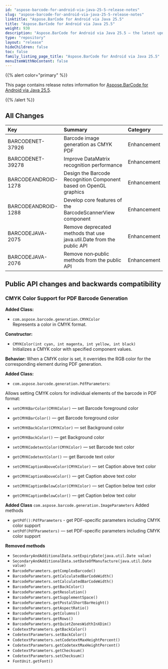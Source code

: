 ```yaml
---
id: "aspose-barcode-for-android-via-java-25-5-release-notes"
slug: "aspose-barcode-for-android-via-java-25-5-release-notes"
linktitle: "Aspose.BarCode for Android via Java 25.5"
title: "Aspose.BarCode for Android via Java 25.5"
weight: 930
description: "Aspose.BarCode for Android via Java 25.5 – the latest updates and fixes."
type: "repository"
layout: "release"
hideChildren: false
toc: false
family_listing_page_title: "Aspose.BarCode for Android via Java 25.5"
menuItemWithNoContent: false
---
```


{{% alert color="primary" %}} 

This page contains release notes information for [Aspose.BarCode for Android via Java 25.5](https://releases.aspose.com/barcode/androidjava/new-releases/aspose.barcode-for-android-via-java-25.5/).

{{% /alert %}} 
## **All Changes**

| **Key**             | **Summary**                                                           | **Category**   |
|:--------------------|:----------------------------------------------------------------------|:---------------|
| BARCODENET-37926    | Barcode image generation as CMYK PDF                                  | Enhancement    |
| BARCODENET-39278    | Improve DataMatrix recognition performance                            | Enhancement    |
| BARCODEANDROID-1278 | Design the Barcode Recognition Component based on OpenGL graphics     | Enhancement    |
| BARCODEANDROID-1288 | Develop core features of the BarcodeScannerView component             | Enhancement    |
| BARCODEJAVA-2075    | Remove deprecated methods that use java.util.Date from the public API | Enhancement    |
| BARCODEJAVA-2076    | Remove non‑public methods from the public API                         | Enhancement    |

## Public API changes and backwards compatibility

### CMYK Color Support for PDF Barcode Generation

**Added Class:**  

- `com.aspose.barcode.generation.CMYKColor`  
  Represents a color in CMYK format.


**Constructor:**

- `CMYKColor(int cyan, int magenta, int yellow, int black)`  
  Initializes a CMYK color with specified component values.


**Behavior:** When a CMYK color is set, it overrides the RGB color for the corresponding element during PDF generation.

**Added Class:**
- `com.aspose.barcode.generation.PdfParameters`:

Allows setting CMYK colors for individual elements of the barcode in PDF format:

- `setCMYKBarColor(CMYKColor)` — set Barcode foreground color
- `getCMYKBarColor()` — get Barcode foreground color

- `setCMYKBackColor(CMYKColor)` — set Background color
- `getCMYKBackColor()` — get Background color

- `setCMYKCodetextColor(CMYKColor)` — set Barcode text color
- `getCMYKCodetextColor()` — get Barcode text color

- `setCMYKCaptionAboveColor(CMYKColor)` — set Caption above text color
- `getCMYKCaptionAboveColor()` — get Caption above text color

- `setCMYKCaptionBelowColor(CMYKColor)` — set Caption below text color
- `getCMYKCaptionBelowColor()` — get Caption below text color

**Added Class** `com.aspose.barcode.generation.ImageParameters`
Added methods
- `getPdf():PdfParameters` - get PDF-specific parameters including CMYK color support
- `setPdf(PdfParameters)` — set PDF-specific parameters including CMYK color support

**Removed methods**
- `SecondaryAndAdditionalData.setExpiryDate(java.util.Date value)`
- `SecondaryAndAdditionalData.setDateOfManufacture(java.util.Date value)`
- `BarcodeParameters.getComplexBarcode()`
- `BarcodeParameters.getCalculatedBarCodeWidth()`
- `BarcodeParameters.setCalculatedBarCodeWidth()`
- `BarcodeParameters.getBackColor()`
- `BarcodeParameters.getResolution()`
- `BarcodeParameters.getSupplementSpace()`
- `BarcodeParameters.getPostalShortBarHeight()`
- `BarcodeParameters.getAspectRatio()`
- `BarcodeParameters.getColumns()`
- `BarcodeParameters.getRows()`
- `BarcodeParameters.getQuietZonesWidthInXDim()`
- `CodetextParameters.getBackColor()`
- `CodetextParameters.setBackColor()`
- `CodetextParameters.setCodetextMaxHeightPercent()`
- `CodetextParameters.getCodetextMaxHeightPercent()`
- `CodetextParameters.getChecksum()`
- `CodetextParameters.setChecksum()`
- `FontUnit.getFont()`